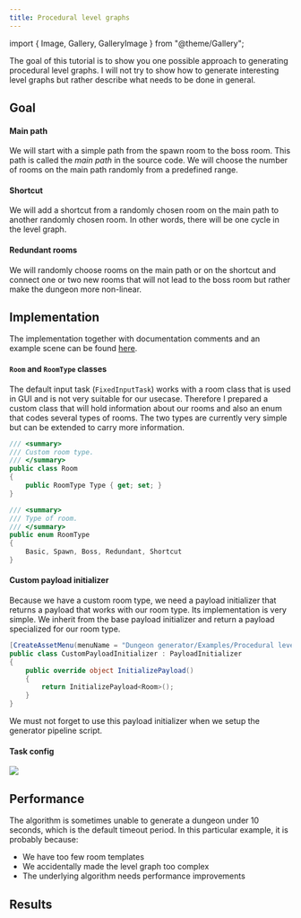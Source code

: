```yaml
---
title: Procedural level graphs
---
```


import { Image, Gallery, GalleryImage } from "@theme/Gallery";

The goal of this tutorial is to show you one possible approach to generating procedural level graphs. I will not try to show how to generate interesting level graphs but rather describe what needs to be done in general.

## Goal

#### Main path

We will start with a simple path from the spawn room to the boss room. This path is called the *main path* in the source code. We will choose the number of rooms on the main path randomly from a predefined range.

#### Shortcut

We will add a shortcut from a randomly chosen room on the main path to another randomly chosen room. In other words, there will be one cycle in the level graph.

#### Redundant rooms

We will randomly choose rooms on the main path or on the shortcut and connect one or two new rooms that will not lead to the boss room but rather make the dungeon more non-linear.

## Implementation

The implementation together with documentation comments and an example scene can be found [here](https://github.com/OndrejNepozitek/ProceduralLevelGenerator-Unity/tree/master/Assets/ProceduralLevelGenerator/Examples/ProceduralLevelGraphs).

#### `Room` and `RoomType` classes

The default input task (`FixedInputTask`) works with a room class that is used in GUI and is not very suitable for our usecase. Therefore I prepared a custom class that will hold information about our rooms and also an enum that codes several types of rooms. The two types are currently very simple but can be extended to carry more information.

```csharp
/// <summary>
/// Custom room type.
/// </summary>
public class Room
{
    public RoomType Type { get; set; }
}
```

```csharp
/// <summary>
/// Type of room.
/// </summary>
public enum RoomType
{
    Basic, Spawn, Boss, Redundant, Shortcut
}
```

#### Custom payload initializer

Because we have a custom room type, we need a payload initializer that returns a payload that works with our room type. Its implementation is very simple. We inherit from the base payload initializer and return a payload specialized for our room type.

```csharp
[CreateAssetMenu(menuName = "Dungeon generator/Examples/Procedural level graphs/Payload initializer", fileName = "PayloadInitializer")]
public class CustomPayloadInitializer : PayloadInitializer
{
    public override object InitializePayload()
    {
        return InitializePayload<Room>();
    }
}
```

We must not forget to use this payload initializer when we setup the generator pipeline script.

#### Task config

![](assets/procedural_level_graph_inspector.png)

## Performance

The algorithm is sometimes unable to generate a dungeon under 10 seconds, which is the default timeout period. In this particular example, it is probably because:

- We have too few room templates
- We accidentally made the level graph too complex
- The underlying algorithm needs performance improvements

## Results

<Gallery cols={2} fixedHeight>
    <GalleryImage src="img/original/procedural_level_graph_example1.png" caption="Only main path" />
    <GalleryImage src="img/original/procedural_level_graph_example2.png" caption="Only main path" />
    <GalleryImage src="img/original/procedural_level_graph_example3.png" caption="With a shortcut" />
    <GalleryImage src="img/original/procedural_level_graph_example4.png" caption="With a shortcut" />
    <GalleryImage src="img/original/procedural_level_graph_example5.png" caption="With redundant rooms" />
    <GalleryImage src="img/original/procedural_level_graph_example6.png" caption="With redundant rooms" />
</Gallery>